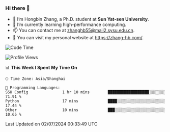 ### Hi there 👋

- 🔭 I’m Hongbin Zhang, a Ph.D. student at **Sun Yat-sen University**.
- 🌱 I’m currently learning high-performance computing.
- 📫 You can contact me at zhanghb55@mail2.sysu.edu.cn.
- 👀 You can visit my personal website at https://zhang-hb.com/.

<!--START_SECTION:waka-->
![Code Time](http://img.shields.io/badge/Code%20Time-327%20hrs%2037%20mins-blue)

![Profile Views](http://img.shields.io/badge/Profile%20Views-0-blue)

📊 **This Week I Spent My Time On** 

```text
🕑︎ Time Zone: Asia/Shanghai

💬 Programming Languages: 
SSH Config               1 hr 10 mins        ██████████████████░░░░░░░   71.91 % 
Python                   17 mins             ████░░░░░░░░░░░░░░░░░░░░░   17.44 % 
Other                    10 mins             ███░░░░░░░░░░░░░░░░░░░░░░   10.65 % 
```


 Last Updated on 02/07/2024 00:33:49 UTC
<!--END_SECTION:waka-->
